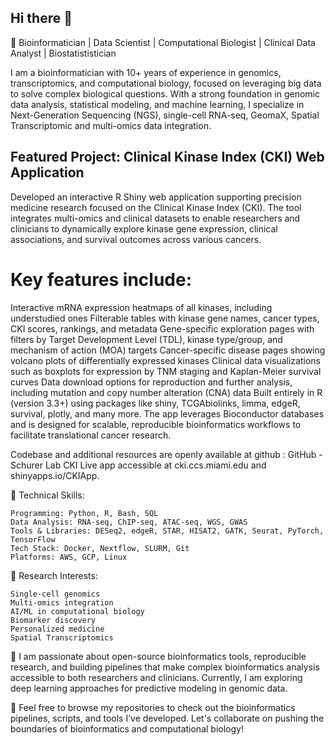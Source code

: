 ## Hi there 👋

🔬 Bioinformatician | Data Scientist | Computational Biologist | Clinical Data Analyst | Biostatististician

I am a bioinformatician with 10+ years of experience in genomics, transcriptomics, and computational biology, focused on leveraging big data to solve complex biological questions. With a strong foundation in genomic data analysis, statistical modeling, and machine learning, I specialize in Next-Generation Sequencing (NGS), single-cell RNA-seq, GeomaX, Spatial Transcriptomic and multi-omics data integration.

## Featured Project: Clinical Kinase Index (CKI) Web Application

Developed an interactive R Shiny web application supporting precision medicine research focused on the Clinical Kinase Index (CKI). The tool integrates multi-omics and clinical datasets to enable researchers and clinicians to dynamically explore kinase gene expression, clinical associations, and survival outcomes across various cancers.

# Key features include:

Interactive mRNA expression heatmaps of all kinases, including understudied ones
Filterable tables with kinase gene names, cancer types, CKI scores, rankings, and metadata
Gene-specific exploration pages with filters by Target Development Level (TDL), kinase type/group, and mechanism of action (MOA) targets
Cancer-specific disease pages showing volcano plots of differentially expressed kinases
Clinical data visualizations such as boxplots for expression by TNM staging and Kaplan-Meier survival curves
Data download options for reproduction and further analysis, including mutation and copy number alteration (CNA) data
Built entirely in R (version 3.3+) using packages like shiny, TCGAbiolinks, limma, edgeR, survival, plotly, and many more. The app leverages Bioconductor databases and is designed for scalable, reproducible bioinformatics workflows to facilitate translational cancer research.

Codebase and additional resources are openly available at github : GitHub - Schurer Lab CKI
Live app accessible at cki.ccs.miami.edu and shinyapps.io/CKIApp.


🔧 Technical Skills:

	Programming: Python, R, Bash, SQL
	Data Analysis: RNA-seq, ChIP-seq, ATAC-seq, WGS, GWAS
	Tools & Libraries: DESeq2, edgeR, STAR, HISAT2, GATK, Seurat, PyTorch, TensorFlow
	Tech Stack: Docker, Nextflow, SLURM, Git
	Platforms: AWS, GCP, Linux

 
🧠 Research Interests:

	Single-cell genomics
	Multi-omics integration
	AI/ML in computational biology
	Biomarker discovery
	Personalized medicine
 	Spatial Transcriptomics



 
🌱 I am passionate about open-source bioinformatics tools, reproducible research, and building pipelines that make complex bioinformatics analysis accessible to both researchers and clinicians. Currently, I am exploring deep learning approaches for predictive modeling in genomic data.


🔗 Feel free to browse my repositories to check out the bioinformatics pipelines, scripts, and tools I’ve developed. Let's collaborate on pushing the boundaries of bioinformatics and computational biology!
